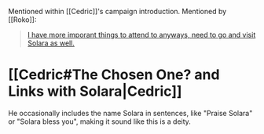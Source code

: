 Mentioned within [[Cedric]]'s campaign introduction.
Mentioned by [[Roko]]:
> [I have more imporant things to attend to anyways, need to go and visit Solara as well.](https://discord.com/channels/1126260950429872178/1126261945939533925/1130259885880262666)

# [[Cedric#The Chosen One? and Links with Solara|Cedric]]

He occasionally includes the name Solara in sentences, like "Praise Solara" or "Solara bless you", making it sound like this is a deity.
